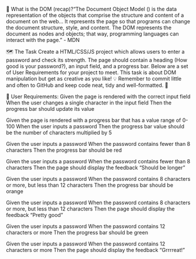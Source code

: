 🤔 What is the DOM (recap)?“The Document Object Model () is the data representation of the objects that comprise the structure and content of a document on the web… It represents the page so that programs can change the document structure, style, and content. The DOM represents the document as nodes and objects; that way, programming languages can interact with the page.” - MDN
 
🗺 The Task
Create a HTML/CSS/JS project which allows users to enter a password and check its strength. The page should contain a heading (How good is your password?), an input field, and a progress bar.
Below are a set of User Requirements for your project to meet.
This task is about DOM manipulation but get as creative as you like!
💡 Remember to commit little and often to GitHub and keep code neat, tidy and well-formatted. 🙌
 
 📝 User Requirements:
Given the page is rendered with the correct input field
When the user changes a single character in the input field
Then the progress bar should update its value
 
Given the page is rendered with a progress bar that has a value range of 0-100
When the user inputs a password
Then the progress bar value should be the number of characters multiplied by 5
 
Given the user inputs a password
When the password contains fewer than 8 characters
Then the progress bar should be red
 
Given the user inputs a password
When the password contains fewer than 8 characters
Then the page should display the feedback “Should be longer”
 
Given the user inputs a password
When the password contains 8 characters or more, but less than 12 characters
Then the progress bar should be orange
 
Given the user inputs a password
When the password contains 8 characters or more, but less than 12 characters
Then the page should display the feedback “Pretty good”
 
Given the user inputs a password
When the password contains 12 characters or more
Then the progress bar should be green
 
Given the user inputs a password
When the password contains 12 characters or more
Then the page should display the feedback “Grrrreat!”
